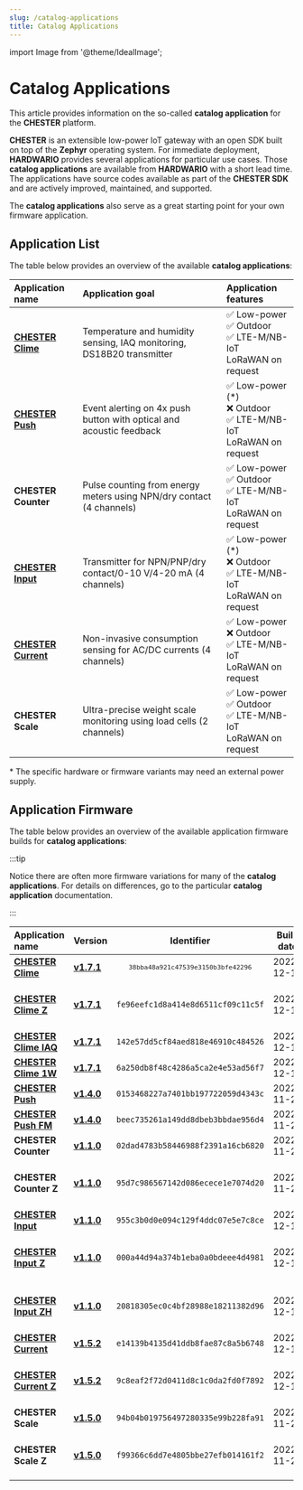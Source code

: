```yaml
---
slug: /catalog-applications
title: Catalog Applications
---
```

import Image from '@theme/IdealImage';

# Catalog Applications

This article provides information on the so-called **catalog application** for the **CHESTER** platform.

**CHESTER** is an extensible low-power IoT gateway with an open SDK built on top of the **Zephyr** operating system. For immediate deployment, **HARDWARIO** provides several applications for particular use cases. Those **catalog applications** are available from **HARDWARIO** with a short lead time. The applications have source codes available as part of the **CHESTER SDK** and are actively improved, maintained, and supported.

The **catalog applications** also serve as a great starting point for your own firmware application.

## Application List

The table below provides an overview of the available **catalog applications**:

| Application name                            | Application goal                                                      | Application features                                                       |
| :------------------------------------------ | :-------------------------------------------------------------------- | :------------------------------------------------------------------------- |
| [**CHESTER Clime**](./chester-clime.md)     | Temperature and humidity sensing, IAQ monitoring, DS18B20 transmitter | ✅ Low-power <br />✅ Outdoor<br />✅ LTE-M/NB-IoT<br />LoRaWAN on request    |
| [**CHESTER Push**](./chester-push.md)       | Event alerting on 4x push button with optical and acoustic feedback   | ✅ Low-power (*)<br />❌ Outdoor<br />✅ LTE-M/NB-IoT<br />LoRaWAN on request |
| **CHESTER Counter**                         | Pulse counting from energy meters using NPN/dry contact (4 channels)  | ✅ Low-power <br />✅ Outdoor<br />✅ LTE-M/NB-IoT<br />LoRaWAN on request    |
| [**CHESTER Input**](./chester-input.md)     | Transmitter for NPN/PNP/dry contact/0-10 V/4-20 mA (4 channels)       | ✅ Low-power (*)<br />❌ Outdoor<br />✅ LTE-M/NB-IoT<br />LoRaWAN on request |
| [**CHESTER Current**](./chester-current.md) | Non-invasive consumption sensing for AC/DC currents (4 channels)      | ✅ Low-power <br />❌ Outdoor<br />✅ LTE-M/NB-IoT<br />LoRaWAN on request    |
| **CHESTER Scale**                           | Ultra-precise weight scale monitoring using load cells (2 channels)   | ✅ Low-power <br />✅ Outdoor<br />✅ LTE-M/NB-IoT<br />LoRaWAN on request    |

\* The specific hardware or firmware variants may need an external power supply.

## Application Firmware

The table below provides an overview of the available application firmware builds for **catalog applications**:

:::tip

Notice there are often more firmware variations for many of the **catalog applications**. For details on differences, go to the particular **catalog application** documentation.

:::

| Application name                                              | Version                                                                               |                    Identifier                     | Build date | Remark                                 |
| :------------------------------------------------------------ | :------------------------------------------------------------------------------------ | :-----------------------------------------------: | :--------: | :------------------------------------- |
| [**CHESTER Clime**](chester-clime.md#chester-clime)           | [**v1.7.1**](https://firmware.hardwario.com/chester/38bba48a921c47539e3150b3bfe42296) | <small>`38bba48a921c47539e3150b3bfe42296`</small> | 2022-12-14 |                                        |
| [**CHESTER Clime Z**](chester-clime.md#chester-clime-z)       | [**v1.7.1**](https://firmware.hardwario.com/chester/fe96eefc1d8a414e8d6511cf09c11c5f) |        `fe96eefc1d8a414e8d6511cf09c11c5f`         | 2022-12-14 | With support for **CHESTER-Z**         |
| [**CHESTER Clime IAQ**](chester-clime.md#chester-clime-iaq)   | [**v1.7.1**](https://firmware.hardwario.com/chester/142e57dd5cf84aed818e46910c484526) |        `142e57dd5cf84aed818e46910c484526`         | 2022-12-14 |                                        |
| [**CHESTER Clime 1W**](chester-clime.md#chester-clime-1w)     | [**v1.7.1**](https://firmware.hardwario.com/chester/6a250db8f48c4286a5ca2e4e53ad56f7) |        `6a250db8f48c4286a5ca2e4e53ad56f7`         | 2022-12-15 |                                        |
| [**CHESTER Push**](chester-push.md#hardware-description)      | [**v1.4.0**](https://firmware.hardwario.com/chester/0153468227a7401bb197722059d4343c) |        `0153468227a7401bb197722059d4343c`         | 2022-11-26 |                                        |
| [**CHESTER Push FM**](chester-push.md#hardware-description)   | [**v1.4.0**](https://firmware.hardwario.com/chester/beec735261a149dd8dbeb3bbdae956d4) |        `beec735261a149dd8dbeb3bbdae956d4`         | 2022-11-26 |                                        |
| **CHESTER Counter**                                           | [**v1.1.0**](https://firmware.hardwario.com/chester/02dad4783b58446988f2391a16cb6820) |        `02dad4783b58446988f2391a16cb6820`         | 2022-11-26 |                                        |
| **CHESTER Counter Z**                                         | [**v1.1.0**](https://firmware.hardwario.com/chester/95d7c986567142d086ecece1e7074d20) |        `95d7c986567142d086ecece1e7074d20`         | 2022-11-26 | With support for **CHESTER-Z**         |
| [**CHESTER Input**](chester-input.md#chester-input-1)         | [**v1.1.0**](https://firmware.hardwario.com/chester/955c3b0d0e094c129f4ddc07e5e7c8ce) |        `955c3b0d0e094c129f4ddc07e5e7c8ce`         | 2022-12-13 |                                        |
| [**CHESTER Input Z**](chester-input.md#chester-input-z)       | [**v1.1.0**](https://firmware.hardwario.com/chester/000a44d94a374b1eba0a0bdeee4d4981) |        `000a44d94a374b1eba0a0bdeee4d4981`         | 2022-12-13 | With support for **CHESTER-Z**         |
| [**CHESTER Input ZH**](chester-input.md#chester-input-zh)     | [**v1.1.0**](https://firmware.hardwario.com/chester/20818305ec0c4bf28988e18211382d96) |        `20818305ec0c4bf28988e18211382d96`         | 2022-12-16 | With support for **CHESTER-Z**, **S2** |
| [**CHESTER Current**](chester-current.md#chester-current-1)   | [**v1.5.2**](https://firmware.hardwario.com/chester/e14139b4135d41ddb8fae87c8a5b6748) |        `e14139b4135d41ddb8fae87c8a5b6748`         | 2022-12-19 |                                        |
| [**CHESTER Current Z**](chester-current.md#chester-current-z) | [**v1.5.2**](https://firmware.hardwario.com/chester/9c8eaf2f72d0411d8c1c0da2fd0f7892) |        `9c8eaf2f72d0411d8c1c0da2fd0f7892`         | 2022-12-19 | With support for **CHESTER-Z**         |
| **CHESTER Scale**                                             | [**v1.5.0**](https://firmware.hardwario.com/chester/94b04b019756497280335e99b228fa91) |        `94b04b019756497280335e99b228fa91`         | 2022-11-26 |                                        |
| **CHESTER Scale Z**                                           | [**v1.5.0**](https://firmware.hardwario.com/chester/f99366c6dd7e4805bbe27efb014161f2) |        `f99366c6dd7e4805bbe27efb014161f2`         | 2022-11-26 | With support for **CHESTER-Z**         |
